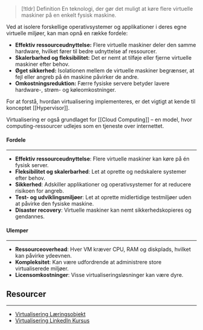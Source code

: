 
> [!tldr] Definition
En teknologi, der gør det muligt at køre flere virtuelle maskiner på en enkelt fysisk maskine. 

Ved at isolere forskellige operativsystemer og applikationer i deres egne virtuelle miljøer, kan man opnå en række fordele:

- **Effektiv ressourceudnyttelse:** Flere virtuelle maskiner deler den samme hardware, hvilket fører til bedre udnyttelse af ressourcer.
- **Skalerbarhed og fleksibilitet:** Det er nemt at tilføje eller fjerne virtuelle maskiner efter behov.
- **Øget sikkerhed:** Isolationen mellem de virtuelle maskiner begrænser, at fejl eller angreb på én maskine påvirker de andre.
- **Omkostningsreduktion:** Færre fysiske servere betyder lavere hardware-, strøm- og køleomkostninger.

For at forstå, hvordan virtualisering implementeres, er det vigtigt at kende til konceptet [[Hypervisor]].

Virtualisering er også grundlaget for [[Cloud Computing]] – en model, hvor computing-ressourcer udlejes som en tjeneste over internettet. 

#### Fordele
---
- **Effektiv ressourceudnyttelse**: Flere virtuelle maskiner kan køre på én fysisk server.
- **Fleksibilitet og skalerbarhed**: Let at oprette og nedskalere systemer efter behov.
- **Sikkerhed**: Adskiller applikationer og operativsystemer for at reducere risikoen for angreb.
- **Test- og udviklingsmiljøer**: Let at oprette midlertidige testmiljøer uden at påvirke den fysiske maskine.
- **Disaster recovery**: Virtuelle maskiner kan nemt sikkerhedskopieres og gendannes.


#### Ulemper
---
- **Ressourceoverhead**: Hver VM kræver CPU, RAM og diskplads, hvilket kan påvirke ydeevnen.
- **Kompleksitet**: Kan være udfordrende at administrere store virtualiserede miljøer.
- **Licensomkostninger**: Visse virtualiseringsløsninger kan være dyre.



## Resourcer
---
- [Virtualisering Læringsobjekt](https://rise.articulate.com/share/8Hxefiwelp85rdXf14dA5Na3VH0BhLb0)
- [Virtualisering LinkedIn Kursus](https://www.linkedin.com/learning/learning-virtualization-13945890/understanding-different-types-of-hypervisors?autoSkip=true&resume=false&u=57075649)